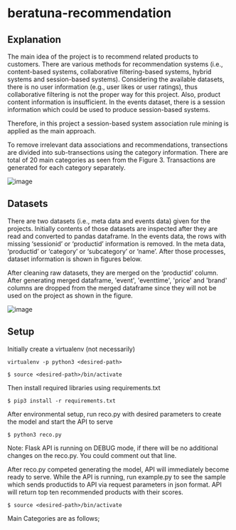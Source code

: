# beratuna-recommendation
## Explanation
The main idea of the project is to recommend related products to customers. There are various methods for recommendation systems (i.e., content-based systems, collaborative filtering-based systems, hybrid systems and session-based systems). Considering the available datasets, there is no user information (e.g., user likes or user ratings), thus collaborative filtering is not the proper way for this project. Also, product content information is insufficient. In the events dataset, there is a session information which could be used to produce session-based systems.

Therefore, in this project a session-based system association rule mining is applied as the main approach. 

To remove irrelevant data associations and recommendations, transections are divided into sub-transections using the category information. There are total of 20 main categories as seen from the Figure 3. Transactions are generated for each category separately.

![image](https://user-images.githubusercontent.com/29654044/132079883-64096874-bcee-466c-a86d-23ada0201e23.png)

## Datasets
There are two datasets (i.e., meta data and events data) given for the projects. Initially contents of those datasets are inspected after they are read and converted to pandas dataframe. In the events data, the rows with missing ‘sessionid’ or ‘productid’ information is removed. In the meta data, ‘productid’ or ‘category’ or ‘subcategory’ or ‘name’. After those processes, dataset information is shown in figures below.

After cleaning raw datasets, they are merged on the ‘productid’ column. After generating merged dataframe, 'event', 'eventtime', 'price' and 'brand' columns are dropped from the merged dataframe since they will not be used on the project as shown in the figure.

![image](https://user-images.githubusercontent.com/29654044/132080026-f7228893-a0f6-4e1d-876e-5b3562f0c22b.png)


## Setup

Initially create a virtualenv (not necessarily)

```
virtualenv -p python3 <desired-path>
```

```
$ source <desired-path>/bin/activate
```

Then install required libraries using requirements.txt
```
$ pip3 install -r requirements.txt
```
After environmental setup, run reco.py with desired parameters to create the model and start the API to serve

```
$ python3 reco.py
```

Note: Flask API is running on DEBUG mode, if there will be no additional changes on the reco.py.
You could comment out that line. 

After reco.py competed generating the model, API will immediately become ready to serve. While the API is running, run example.py to see the sample which sends productids to API via request parameters in json format. API will return top ten recommended products with their scores.
```
$ source <desired-path>/bin/activate
```
Main Categories are as follows;

